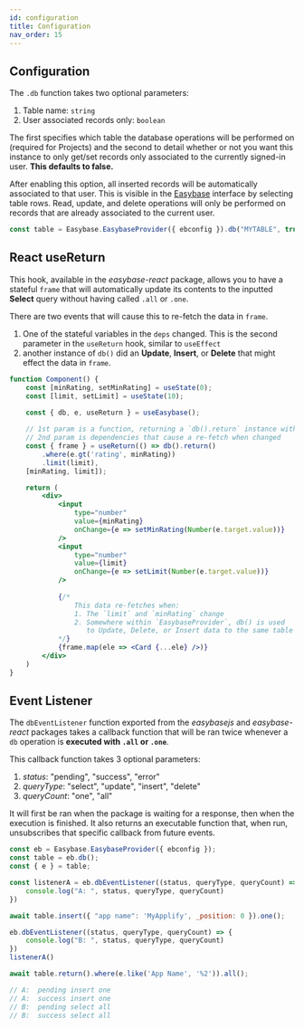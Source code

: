 ```yaml
---
id: configuration
title: Configuration
nav_order: 15
---
```


## Configuration

The `.db` function takes two optional parameters:

1. Table name: `string`
2. User associated records only: `boolean`

The first specifies which table the database operations will be performed on (required for Projects) and the second to detail whether or not you want this instance to only get/set records only associated to the currently signed-in user. **This defaults to false.**

After enabling this option, all inserted records will be automatically associated to that user. This is visible in the [Easybase](https://easybase.io/) interface by selecting table rows. Read, update, and delete operations will only be performed on records that are already associated to the current user.

```js
const table = Easybase.EasybaseProvider({ ebconfig }).db("MYTABLE", true); // User associated records only
```

## React useReturn

This hook, available in the *easybase-react* package, allows you to have a stateful `frame` that will automatically update its contents to the inputted **Select** query without having called `.all` or `.one`.

There are two events that will cause this to re-fetch the data in `frame`.
1. One of the stateful variables in the `deps` changed. This is the second parameter in the `useReturn` hook, similar to `useEffect`
2. another instance of `db()` did an **Update**, **Insert**, or **Delete** that might effect the data in `frame`.

```jsx
function Component() {
    const [minRating, setMinRating] = useState(0);
    const [limit, setLimit] = useState(10);
    
    const { db, e, useReturn } = useEasybase();

    // 1st param is a function, returning a `db().return` instance without having been executed
    // 2nd param is dependencies that cause a re-fetch when changed
    const { frame } = useReturn(() => db().return()
        .where(e.gt('rating', minRating))
        .limit(limit),
    [minRating, limit]);

    return (
        <div>
            <input
                type="number"
                value={minRating}
                onChange={e => setMinRating(Number(e.target.value))}
            />
            <input
                type="number"
                value={limit}
                onChange={e => setLimit(Number(e.target.value))}
            />
            
            {/* 
                This data re-fetches when: 
                1. The `limit` and `minRating` change
                2. Somewhere within `EasybaseProvider`, db() is used
                   to Update, Delete, or Insert data to the same table
            */}
            {frame.map(ele => <Card {...ele} />)}
        </div>
    )
}
```

## Event Listener

The `dbEventListener` function exported from the _easybasejs_ and _easybase-react_ packages takes a callback function that will be ran twice whenever a `db` operation is **executed with `.all` or `.one`**.

This callback function takes 3 optional parameters:

1. _status_: "pending", "success", "error"
2. _queryType_: "select", "update", "insert", "delete"
3. _queryCount_: "one", "all"

It will first be ran when the package is waiting for a response, then when the execution is finished. It also returns an executable function that, when run, unsubscribes that specific callback from future events.

```js
const eb = Easybase.EasybaseProvider({ ebconfig });
const table = eb.db();
const { e } = table;

const listenerA = eb.dbEventListener((status, queryType, queryCount) => {
    console.log("A: ", status, queryType, queryCount)
})

await table.insert({ "app name": 'MyApplify', _position: 0 }).one();

eb.dbEventListener((status, queryType, queryCount) => {
    console.log("B: ", status, queryType, queryCount)
})
listenerA()

await table.return().where(e.like('App Name', '%2')).all();

// A:  pending insert one
// A:  success insert one
// B:  pending select all
// B:  success select all
```